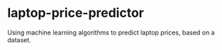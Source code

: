 # laptop-price-predictor
Using machine learning algorithms to predict laptop prices, based on a dataset.
